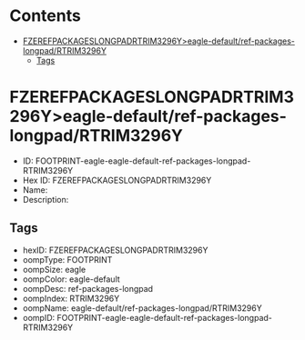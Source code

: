 



Contents
========

* [FZEREFPACKAGESLONGPADRTRIM3296Y>eagle-default/ref-packages-longpad/RTRIM3296Y](#fzerefpackageslongpadrtrim3296yeagle-defaultref-packages-longpadrtrim3296y)
	* [Tags](#tags)

# FZEREFPACKAGESLONGPADRTRIM3296Y>eagle-default/ref-packages-longpad/RTRIM3296Y

- ID: FOOTPRINT-eagle-eagle-default-ref-packages-longpad-RTRIM3296Y
- Hex ID: FZEREFPACKAGESLONGPADRTRIM3296Y
- Name: 
- Description: 

## Tags

- hexID: FZEREFPACKAGESLONGPADRTRIM3296Y
- oompType: FOOTPRINT
- oompSize: eagle
- oompColor: eagle-default
- oompDesc: ref-packages-longpad
- oompIndex: RTRIM3296Y
- oompName: eagle-default/ref-packages-longpad/RTRIM3296Y
- oompID: FOOTPRINT-eagle-eagle-default-ref-packages-longpad-RTRIM3296Y
